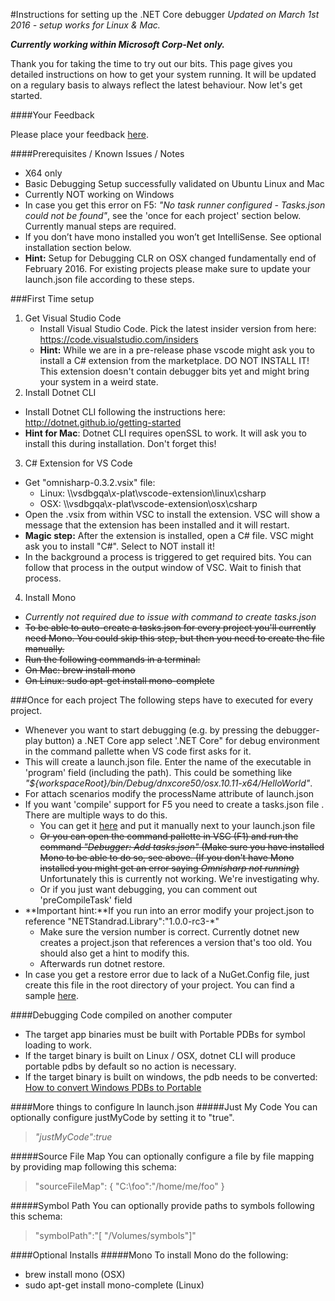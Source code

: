 ﻿#Instructions for setting up the .NET Core debugger
*Updated on  March 1st 2016 - setup works for Linux & Mac.*

***Currently working within Microsoft Corp-Net only.***

Thank you for taking the time to try out our bits. 
This page gives you detailed instructions on how to get your system running. 
It will be updated on a regulary basis to always reflect the latest behaviour. Now let's get started.​

####Your Feedback​

Please place your feedback [here](https://github.com/OmniSharp/omnisharp-vscode/issues). 

####Prerequisites / Known Issues / Notes
* X64 only
* Basic Debugging Setup successfully validated on Ubuntu Linux and Mac
* Currently NOT working on Windows
* In case you get this error on F5: *"No task runner configured -  Tasks.json could not be found"*, see the 'once for each project' section below. Currently manual steps are required.
* If you don’t have mono installed you won’t get IntelliSense. See optional installation section below.
* **Hint:** Setup for Debugging CLR on OSX changed fundamentally end of February 2016. For existing projects please make sure to update your launch.json file according to these steps.​

###First Time setup
1. Get Visual Studio Code
    * Install Visual Studio Code. Pick the latest insider version from here: https://code.visualstudio.com/insiders
    * **Hint:** While we are in a pre-release phase vscode might ask you to install a C# extension from the marketplace. DO NOT INSTALL IT! This extension doesn't contain debugger bits yet and might bring your system in a weird state.   
2. Install Dotnet CLI
 * Install Dotnet CLI following the instructions here:  http://dotnet.github.io/getting-started  
 * **Hint for Mac**: Dotnet CLI requires openSSL to work. It will ask you to install this during installation. Don't forget this!
3. C# Extension for VS Code
 * Get "omnisharp-0.3.2.vsix" file:
    * Linux: \\\\vsdbgqa\x-plat\vscode-extension\linux\csharp
    * OSX:   \\\\vsdbgqa\x-plat\vscode-extension\osx\csharp
 * Open the .vsix from within VSC to install the extension. VSC will show a message that the extension has been installed and it will restart. 
 * **Magic step:** After the extension is installed, open a C# file. VSC might ask you to install "C#". Select to NOT install it! 
 * In the background a process is triggered to get required bits. You can follow that process in the output window of VSC. Wait to finish that process.
4. Install Mono 
 * *Currently not required due to issue with command to create tasks.json*
 * ~~To be able to auto-create a tasks.json for every project you'll currently need Mono. You could skip this step, but then you need to create the file manually.~~
 * ~~Run the following commands in a terminal:~~
 * ~~On Mac: brew install mono~~
 * ~~On Linux: sudo apt-get install mono-complete~~

###Once for each project
The following steps have to executed for every project. 
* Whenever you want to start debugging (e.g. by pressing the debugger-play button) a .NET Core app select '.NET Core"  for debug environment in the command pallette when VS code first asks for it. 
* This will create a launch.json file. Enter the name of the executable in 'program' field (including the path). This could be something like *"${workspaceRoot}/bin/Debug/dnxcore50/osx.10.11-x64/HelloWorld"*. 
* For attach scenarios modify the processName attribute of launch.json
* If you want 'compile' support for F5 you need to create a tasks.json file . There are multiple ways to do this.
  * You can get it [here](https://github.com/OmniSharp/omnisharp-vscode/blob/dev/template-tasks.json) and put it manually next to your launch.json file 
  * ~~Or you can open the command pallette in VSC (F1) and run the command *"Debugger: Add tasks.json"* (Make sure you have installed Mono to be able to do so, see above.
  (If you don't have Mono installed you might get an error saying *Omnisharp not running*)~~ Unfortunately this is currently not working. We're investigating why.
  * Or if you just want debugging, you can comment out 'preCompileTask' field​
* **Important hint:**If you run into an error modify your project.json to reference "NETStandrad.Library":"1.0.0-rc3-*"
  * Make sure the version number is correct. Currently dotnet new creates a project.json that references a version that's too old. You should also get a hint to modify this.
  * Afterwards run dotnet restore.
* In case you get a restore error due to lack of a NuGet.Config file, just create this file in the root directory of your project. You can find a sample [here](https://github.com/Microsoft/MIEngine/blob/abeebec39221c654bd69a0d2bcadca6a4a0d0392/tools/InstallToVSCode/CLRDependencies/NuGet.Config). 

####Debugging Code compiled on another computer
* The target app binaries must be built with Portable PDBs for symbol loading to work. 
* If the target binary is built on Linux / OSX, dotnet CLI will produce portable pdbs by default so no action is necessary. 
* If the target binary is built on windows, the pdb needs to be converted: [How to convert Windows PDBs to Portable](https://microsoft.sharepoint.com/teams/DD_VSPlat/Diagnostics/_layouts/15/WopiFrame.aspx?sourcedoc={872c5298-6f17-4960-a5a0-acc4f215e730}&action=edit&wd=target%28%2F%2FMDD%2FXPlat%20CLR.one%7C1b640b59-6617-4452-b360-c24e9d5cad48%2FHow%20to%20convert%20Windows%20PDBs%20to%20Portable%7C49651c0c-f5a0-4d77-9478-9a233f0bf345%2F%29)

####More things to configure In launch.json
#####Just My Code
You can optionally configure justMyCode by setting it to "true".
>*"justMyCode":true*

#####Source File Map
You can optionally configure a file by file mapping by providing map following this schema:

>"sourceFileMap":  {
    "C:\foo":"/home/me/foo"
    }

#####Symbol Path
You can optionally provide paths to symbols following this schema:
>"symbolPath":"[ \"/Volumes/symbols\"]"

####Optional Installs
#####Mono
To install Mono do the following:
* brew install mono (OSX)
* sudo apt-get install mono-complete (Linux)
